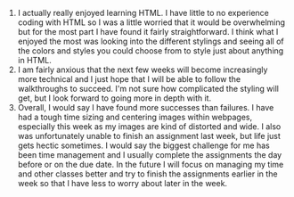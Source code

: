 1. I actually really enjoyed learning HTML. I have little to no experience coding with HTML so I was a little worried that it would be overwhelming but for the most part I have found it fairly straightforward. I think what I enjoyed the most was looking into the different stylings and seeing all of the colors and styles you could choose from to style just about anything in HTML.
2. I am fairly anxious that the next few weeks will become increasingly more technical and I just hope that I will be able to follow the walkthroughs to succeed. I'm not sure how complicated the styling will get, but I look forward to going more in depth with it.
3. Overall, I would say I have found more successes than failures. I have had a tough time sizing and centering images within webpages, especially this week as my images are kind of distorted and wide. I also was unfortunately unable to finish an assignment last week, but life just gets hectic sometimes. I would say the biggest challenge for me has been time management and I usually complete the assignments the day before or on the due date. In the future I will focus on managing my time and other classes better and try to finish the assignments earlier in the week so that I have less to worry about later in the week.
